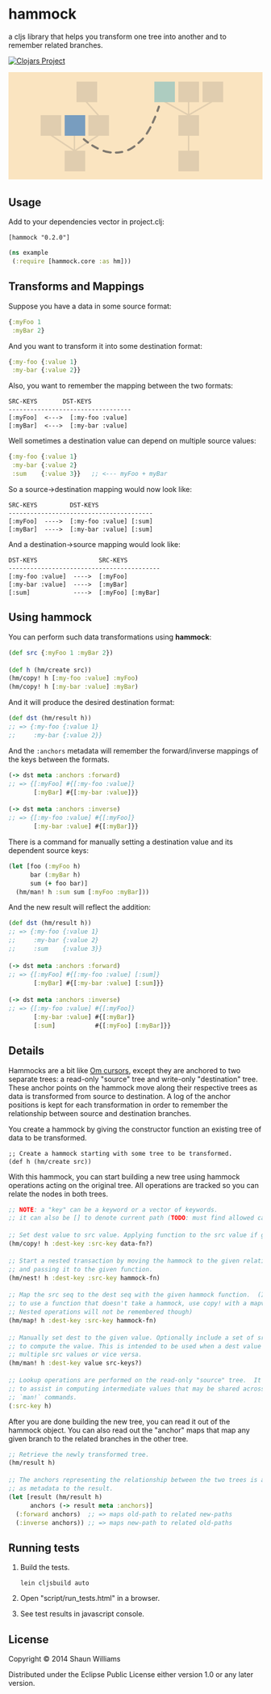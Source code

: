 # hammock

a cljs library that helps you transform one tree into another and to remember related branches.

[![Clojars Project](http://clojars.org/hammock/latest-version.svg)](http://clojars.org/hammock)

![illustration](hammock.png)

## Usage

Add to your dependencies vector in project.clj:

```
[hammock "0.2.0"]
```

```clj
(ns example
 (:require [hammock.core :as hm]))
```

## Transforms and Mappings

Suppose you have a data in some source format:

```clj
{:myFoo 1
 :myBar 2}
```

And you want to transform it into some destination format:

```clj
{:my-foo {:value 1}
 :my-bar {:value 2}}
```

Also, you want to remember the mapping between the two formats:

```
SRC-KEYS       DST-KEYS
----------------------------------
[:myFoo]  <--->  [:my-foo :value]
[:myBar]  <--->  [:my-bar :value]
```

Well sometimes a destination value can depend on multiple source values:

```clj
{:my-foo {:value 1}
 :my-bar {:value 2}
 :sum    {:value 3}}   ;; <--- myFoo + myBar
```

So a source->destination mapping would now look like:

```
SRC-KEYS         DST-KEYS
----------------------------------------
[:myFoo]  ---->  [:my-foo :value] [:sum]
[:myBar]  ---->  [:my-bar :value] [:sum]
```

And a destination->source mapping would look like:

```
DST-KEYS                 SRC-KEYS
------------------------------------------
[:my-foo :value]  ---->  [:myFoo]
[:my-bar :value]  ---->  [:myBar]
[:sum]            ---->  [:myFoo] [:myBar]
```

## Using hammock

You can perform such data transformations using __hammock__:

```clj
(def src {:myFoo 1 :myBar 2})

(def h (hm/create src))
(hm/copy! h [:my-foo :value] :myFoo)
(hm/copy! h [:my-bar :value] :myBar)
```

And it will produce the desired destination format:

```clj
(def dst (hm/result h))
;; => {:my-foo {:value 1}
;;     :my-bar {:value 2}}
```

And the `:anchors` metadata will remember the forward/inverse mappings of the
keys between the formats.

```clj
(-> dst meta :anchors :forward)
;; => {[:myFoo] #{[:my-foo :value]}
       [:myBar] #{[:my-bar :value]}}

(-> dst meta :anchors :inverse)
;; => {[:my-foo :value] #{[:myFoo]}
       [:my-bar :value] #{[:myBar]}}
```

There is a command for manually setting a destination value and its dependent source keys:

```clj
(let [foo (:myFoo h)
      bar (:myBar h)
      sum (+ foo bar)]
  (hm/man! h :sum sum [:myFoo :myBar]))
```

And the new result will reflect the addition:

```clj
(def dst (hm/result h))
;; => {:my-foo {:value 1}
;;     :my-bar {:value 2}
;;     :sum    {:value 3}}

(-> dst meta :anchors :forward)
;; => {[:myFoo] #{[:my-foo :value] [:sum]}
       [:myBar] #{[:my-bar :value] [:sum]}}

(-> dst meta :anchors :inverse)
;; => {[:my-foo :value] #{[:myFoo]}
       [:my-bar :value] #{[:myBar]}
       [:sum]           #{[:myFoo] [:myBar]}}
```

## Details

Hammocks are a bit like [Om cursors], except they are anchored to two separate
trees: a read-only "source" tree and write-only "destination" tree. These
anchor points on the hammock move along their respective trees as data is
transformed from source to destination.  A log of the anchor positions is kept
for each transformation in order to remember the relationship between source
and destination branches.

You create a hammock by giving the constructor function an existing tree of
data to be transformed.

```
;; Create a hammock starting with some tree to be transformed.
(def h (hm/create src))
```

With this hammock, you can start building a new tree using hammock operations
acting on the original tree.  All operations are tracked so you can relate the
nodes in both trees.

```clj
;; NOTE: a "key" can be a keyword or a vector of keywords.
;; it can also be [] to denote current path (TODO: must find allowed cases)

;; Set dest value to src value. Applying function to the src value if given.
(hm/copy! h :dest-key :src-key data-fn?)

;; Start a nested transaction by moving the hammock to the given relative keys,
;; and passing it to the given function.
(hm/nest! h :dest-key :src-key hammock-fn)

;; Map the src seq to the dest seq with the given hammock function.  (If you wish
;; to use a function that doesn't take a hammock, use copy! with a mapv function.
;; Nested operations will not be remembered though)
(hm/map! h :dest-key :src-key hammock-fn)

;; Manually set dest to the given value. Optionally include a set of src-keys used
;; to compute the value. This is intended to be used when a dest value depends on
;; multiple src values or vice versa.
(hm/man! h :dest-key value src-keys?)

;; Lookup operations are performed on the read-only "source" tree.  It is intended
;; to assist in computing intermediate values that may be shared across multiple
;; `man!` commands.
(:src-key h)
```

After you are done building the new tree, you can read it out of the hammock object.
You can also read out the "anchor" maps that map any given branch to the related
branches in the other tree.

```clj
;; Retrieve the newly transformed tree.
(hm/result h)

;; The anchors representing the relationship between the two trees is attached
;; as metadata to the result.
(let [result (hm/result h)
      anchors (-> result meta :anchors)]
  (:forward anchors)  ;; => maps old-path to related new-paths
  (:inverse anchors)) ;; => maps new-path to related old-paths
```

## Running tests

1. Build the tests.

    ```
    lein cljsbuild auto
    ```

1. Open "script/run_tests.html" in a browser.
1. See test results in javascript console.

## License

Copyright © 2014 Shaun Williams

Distributed under the Eclipse Public License either version 1.0 or any
later version.

[Om cursors]: https://github.com/swannodette/om/wiki/Cursors
